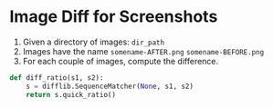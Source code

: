 # Image Diff for Screenshots

1. Given a directory of images: `dir_path`
2. Images have the name `somename-AFTER.png` `somename-BEFORE.png`
3. For each couple of images, compute the difference.

``` python
def diff_ratio(s1, s2):
    s = difflib.SequenceMatcher(None, s1, s2)
    return s.quick_ratio()
```
